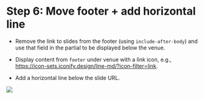 # Step 6: Move footer + add horizontal line

- Remove the link to slides from the footer (using `include-after-body`) and use that field in the partial to be displayed below the venue.

- Display content from `footer` under venue with a link icon, e.g., <https://icon-sets.iconify.design/line-md/?icon-filter=link>.

- Add a horizontal line below the slide URL.

![](6-hr-footer.png)
